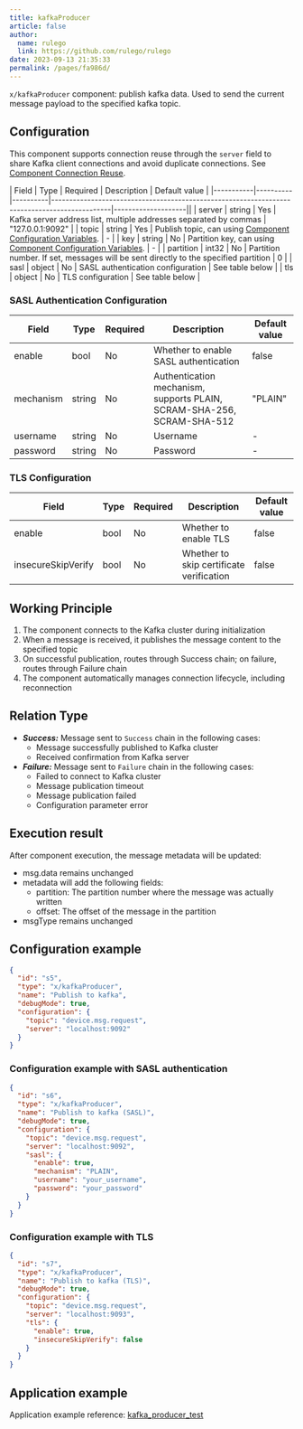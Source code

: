 ```yaml
---
title: kafkaProducer
article: false
author: 
  name: rulego
  link: https://github.com/rulego/rulego
date: 2023-09-13 21:35:33
permalink: /pages/fa986d/
---
```


`x/kafkaProducer` component: publish kafka data. Used to send the current message payload to the specified kafka topic.

## Configuration

This component supports connection reuse through the `server` field to share Kafka client connections and avoid duplicate connections. See [Component Connection Reuse](/en/pages/baa05d/).

| Field     | Type     | Required | Description                                                                                  | Default value      |
|-----------|----------|----------|----------------------------------------------------------------------------------------------|--------------------||
| server    | string   | Yes      | Kafka server address list, multiple addresses separated by commas                           | "127.0.0.1:9092"   |
| topic     | string   | Yes      | Publish topic, can using [Component Configuration Variables](/en/pages/baa05c/). | -                  |
| key       | string   | No       | Partition key, can using [Component Configuration Variables](/en/pages/baa05c/). | -                  |
| partition | int32    | No       | Partition number. If set, messages will be sent directly to the specified partition        | 0                  |
| sasl      | object   | No       | SASL authentication configuration                                                            | See table below    |
| tls       | object   | No       | TLS configuration                                                                            | See table below    |

### SASL Authentication Configuration

| Field     | Type   | Required | Description                                              | Default value |
|-----------|--------|----------|----------------------------------------------------------|--------------|
| enable    | bool   | No       | Whether to enable SASL authentication                   | false        |
| mechanism | string | No       | Authentication mechanism, supports PLAIN, SCRAM-SHA-256, SCRAM-SHA-512 | "PLAIN"      |
| username  | string | No       | Username                                                 | -            |
| password  | string | No       | Password                                                 | -            |

### TLS Configuration

| Field              | Type | Required | Description                    | Default value |
|--------------------|------|----------|--------------------------------|--------------|
| enable             | bool | No       | Whether to enable TLS          | false        |
| insecureSkipVerify | bool | No       | Whether to skip certificate verification | false        |

## Working Principle

1. The component connects to the Kafka cluster during initialization
2. When a message is received, it publishes the message content to the specified topic
3. On successful publication, routes through Success chain; on failure, routes through Failure chain
4. The component automatically manages connection lifecycle, including reconnection

## Relation Type

- ***Success:*** Message sent to `Success` chain in the following cases:
  - Message successfully published to Kafka cluster
  - Received confirmation from Kafka server
- ***Failure:*** Message sent to `Failure` chain in the following cases:
  - Failed to connect to Kafka cluster
  - Message publication timeout
  - Message publication failed
  - Configuration parameter error

## Execution result

After component execution, the message metadata will be updated:
- msg.data remains unchanged
- metadata will add the following fields:
  - partition: The partition number where the message was actually written
  - offset: The offset of the message in the partition
- msgType remains unchanged

## Configuration example

```json
{
  "id": "s5",
  "type": "x/kafkaProducer",
  "name": "Publish to kafka",
  "debugMode": true,
  "configuration": {
    "topic": "device.msg.request",
    "server": "localhost:9092"
  }
}
```

### Configuration example with SASL authentication

```json
{
  "id": "s6",
  "type": "x/kafkaProducer",
  "name": "Publish to kafka (SASL)",
  "debugMode": true,
  "configuration": {
    "topic": "device.msg.request",
    "server": "localhost:9092",
    "sasl": {
      "enable": true,
      "mechanism": "PLAIN",
      "username": "your_username",
      "password": "your_password"
    }
  }
}
```

### Configuration example with TLS

```json
{
  "id": "s7",
  "type": "x/kafkaProducer",
  "name": "Publish to kafka (TLS)",
  "debugMode": true,
  "configuration": {
    "topic": "device.msg.request",
    "server": "localhost:9093",
    "tls": {
      "enable": true,
      "insecureSkipVerify": false
    }
  }
}
```

## Application example

Application example reference: [kafka_producer_test](https://github.com/rulego/rulego-components/blob/main/external/kafka/kafka_producer_test.go)
